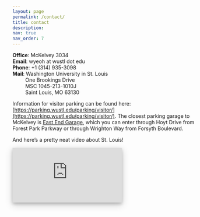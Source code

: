 ```yaml
---
layout: page
permalink: /contact/
title: contact
description: 
nav: true
nav_order: 7
---
```


**Office**: McKelvey 3034 <br/>
**Email**: wyeoh at wustl dot edu <br/>
**Phone**: +1 (314) 935-3098 <br/>
**Mail**: Washington University in St. Louis <br/>
&emsp;&emsp;&ensp;One Brookings Drive <br/>
&emsp;&emsp;&ensp;MSC 1045-213-1010J <br/>
&emsp;&emsp;&ensp;Saint Louis, MO 63130 

Information for visitor parking can be found here: [https://parking.wustl.edu/parking/visitor/](https://parking.wustl.edu/parking/visitor/). The closest parking garage to McKelvey is [East End Garage](https://parking.wustl.edu/items/east-end-garage/), which you can enter through Hoyt Drive from Forest Park Parkway or through Wrighton Way from Forsyth Boulevard.

And here’s a pretty neat video about St. Louis!

<iframe style="box-shadow: 0 4px 8px 0 rgba(0, 0, 0, 0.2), 0 6px 20px 0 rgba(0, 0, 0, 0.19);" title="St. Louis Destination Video: A Day In St. Louis"  src="https://www.youtube.com/embed/FsAd1CTlDSo?feature=oembed" 
onload='javascript:(function(o){o.style.height=o.contentWindow.document.body.scrollHeight+"px";}(this));'
style="height:434px;width:100%;border:none;overflow:hidden;"
frameborder="0" allow="accelerometer; autoplay; clipboard-write; encrypted-media; gyroscope; picture-in-picture" allowfullscreen></iframe>